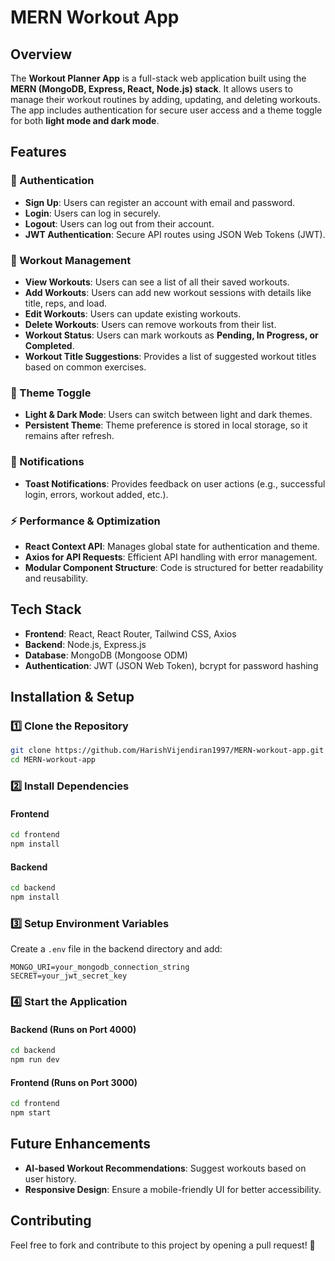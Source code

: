 # MERN Workout App

## Overview
The **Workout Planner App** is a full-stack web application built using the **MERN (MongoDB, Express, React, Node.js) stack**. It allows users to manage their workout routines by adding, updating, and deleting workouts. The app includes authentication for secure user access and a theme toggle for both **light mode and dark mode**.

## Features

### 🔐 Authentication
- **Sign Up**: Users can register an account with email and password.
- **Login**: Users can log in securely.
- **Logout**: Users can log out from their account.
- **JWT Authentication**: Secure API routes using JSON Web Tokens (JWT).

### 💪 Workout Management
- **View Workouts**: Users can see a list of all their saved workouts.
- **Add Workouts**: Users can add new workout sessions with details like title, reps, and load.
- **Edit Workouts**: Users can update existing workouts.
- **Delete Workouts**: Users can remove workouts from their list.
- **Workout Status**: Users can mark workouts as **Pending, In Progress, or Completed**.
- **Workout Title Suggestions**: Provides a list of suggested workout titles based on common exercises.

### 🎨 Theme Toggle
- **Light & Dark Mode**: Users can switch between light and dark themes.
- **Persistent Theme**: Theme preference is stored in local storage, so it remains after refresh.

### 🔔 Notifications
- **Toast Notifications**: Provides feedback on user actions (e.g., successful login, errors, workout added, etc.).

### ⚡ Performance & Optimization
- **React Context API**: Manages global state for authentication and theme.
- **Axios for API Requests**: Efficient API handling with error management.
- **Modular Component Structure**: Code is structured for better readability and reusability.

## Tech Stack
- **Frontend**: React, React Router, Tailwind CSS, Axios
- **Backend**: Node.js, Express.js
- **Database**: MongoDB (Mongoose ODM)
- **Authentication**: JWT (JSON Web Token), bcrypt for password hashing

## Installation & Setup

### 1️⃣ Clone the Repository
```sh
git clone https://github.com/HarishVijendiran1997/MERN-workout-app.git
cd MERN-workout-app
```

### 2️⃣ Install Dependencies
#### Frontend
```sh
cd frontend
npm install
```

#### Backend
```sh
cd backend
npm install
```

### 3️⃣ Setup Environment Variables
Create a `.env` file in the backend directory and add:
```
MONGO_URI=your_mongodb_connection_string
SECRET=your_jwt_secret_key
```

### 4️⃣ Start the Application
#### Backend (Runs on Port 4000)
```sh
cd backend
npm run dev
```

#### Frontend (Runs on Port 3000)
```sh
cd frontend
npm start
```

## Future Enhancements
- **AI-based Workout Recommendations**: Suggest workouts based on user history.
- **Responsive Design**: Ensure a mobile-friendly UI for better accessibility.

## Contributing
Feel free to fork and contribute to this project by opening a pull request! 🚀
